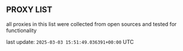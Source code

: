 ## PROXY LIST

all proxies in this list were collected from open sources and tested for functionality

last update: `2025-03-03 15:51:49.036391+00:00` UTC